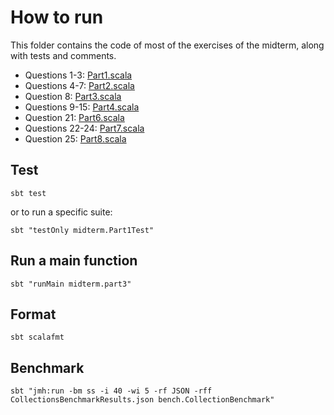 # How to run

This folder contains the code of most of the exercises of the midterm, along with tests and comments.

- Questions 1-3: [Part1.scala](src/main/scala/midterm/Part1.scala)
- Questions 4-7: [Part2.scala](src/main/scala/midterm/Part2.scala)
- Question 8: [Part3.scala](src/main/scala/midterm/Part3.scala)
- Questions 9-15: [Part4.scala](src/main/scala/midterm/Part4.scala)
- Question 21: [Part6.scala](src/main/scala/midterm/Part6.scala)
- Questions 22-24: [Part7.scala](src/main/scala/midterm/Part7.scala)
- Question 25: [Part8.scala](src/main/scala/midterm/Part8.scala)

## Test

```
sbt test
```

or to run a specific suite:

```
sbt "testOnly midterm.Part1Test"
```

## Run a main function

```
sbt "runMain midterm.part3"
```

## Format

```
sbt scalafmt
```

## Benchmark

```
sbt "jmh:run -bm ss -i 40 -wi 5 -rf JSON -rff CollectionsBenchmarkResults.json bench.CollectionBenchmark"
```
